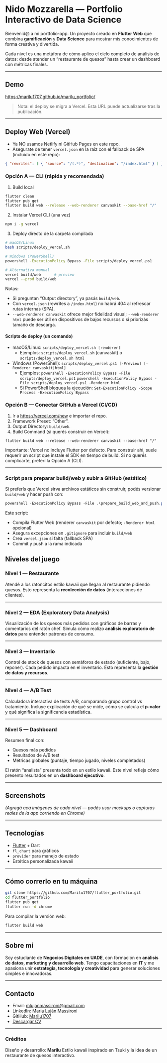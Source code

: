 # Nido Mozzarella — Portfolio Interactivo de Data Science

Bienvenid@ a mi portfolio-app.
Un proyecto creado en **Flutter Web** que combina **gamificación** y **Data Science** para mostrar mis conocimientos de forma creativa y divertida.

Cada nivel es una metáfora de cómo aplico el ciclo completo de análisis de datos: desde atender un “restaurante de quesos” hasta crear un dashboard con métricas finales.

---

## Demo
https://marilu1707.github.io/marilu_portfolio/

> Nota: el deploy se migra a Vercel. Esta URL puede actualizarse tras la publicación.

---

## Deploy Web (Vercel)

- Ya NO usamos Netlify ni GitHub Pages en este repo.
- Asegurate de tener `vercel.json` en la raíz con el fallback de SPA (incluido en este repo):

```json
{ "rewrites": [ { "source": "/(.*)", "destination": "/index.html" } ] }
```

### Opción A — CLI (rápida y recomendada)

1) Build local

```bash
flutter clean
flutter pub get
flutter build web --release --web-renderer canvaskit --base-href "/"
```

2) Instalar Vercel CLI (una vez)

```bash
npm i -g vercel
```

3) Deploy directo de la carpeta compilada

```bash
# macOS/Linux
bash scripts/deploy_vercel.sh

# Windows (PowerShell)
powershell -ExecutionPolicy Bypass -File scripts/deploy_vercel.ps1

# Alternativa manual
vercel build/web      # preview
vercel --prod build/web
```

Notas:
- Si preguntan “Output directory”, ya pasás `build/web`.
- Con `vercel.json` (rewrites a `/index.html`) no habrá 404 al refrescar rutas internas (SPA).
- `--web-renderer canvaskit` ofrece mejor fidelidad visual; `--web-renderer html` puede ser útil en dispositivos de bajos recursos o si priorizás tamaño de descarga.

#### Scripts de deploy (un comando)

- macOS/Linux: `scripts/deploy_vercel.sh [renderer]`
  - Ejemplos: `scripts/deploy_vercel.sh` (canvaskit) o `scripts/deploy_vercel.sh html`
- Windows (PowerShell): `scripts/deploy_vercel.ps1 [-Preview] [-Renderer canvaskit|html]`
  - Ejemplos: `powershell -ExecutionPolicy Bypass -File scripts/deploy_vercel.ps1`
             `powershell -ExecutionPolicy Bypass -File scripts/deploy_vercel.ps1 -Renderer html`
  - Si PowerShell bloquea la ejecución: `Set-ExecutionPolicy -Scope Process -ExecutionPolicy Bypass`

### Opción B — Conectar GitHub a Vercel (CI/CD)

1) Ir a https://vercel.com/new e importar el repo.
2) Framework Preset: “Other”.
3) Output Directory: `build/web`.
4) Build Command (si querés construir en Vercel):

```
flutter build web --release --web-renderer canvaskit --base-href "/"
```

Importante: Vercel no incluye Flutter por defecto. Para construir ahí, suele requerir un script que instale el SDK en tiempo de build. Si no querés complicarte, preferí la Opción A (CLI).

---

### Script para preparar build/web y subir a GitHub (estático)

Si preferís que Vercel sirva archivos estáticos sin construir, podés versionar `build/web` y hacer push con:

```powershell
powershell -ExecutionPolicy Bypass -File .\prepare_build_web_and_push.ps1 -RepoUrl "https://github.com/USER/REPO.git" -Branch main
```

Este script:
- Compila Flutter Web (renderer `canvaskit` por defecto; `-Renderer html` opcional)
- Asegura excepciones en `.gitignore` para incluir `build/web`
- Crea `vercel.json` si falta (fallback SPA)
- Commit y push a la rama indicada

## Niveles del juego

### Nivel 1 — Restaurante
Atendé a los ratoncitos estilo kawaii que llegan al restaurante pidiendo quesos.
Esto representa la **recolección de datos** (interacciones de clientes).

---

### Nivel 2 — EDA (Exploratory Data Analysis)
Visualización de los quesos más pedidos con gráficos de barras y comentarios del ratón chef.
Simula cómo realizo **análisis exploratorio de datos** para entender patrones de consumo.

---

### Nivel 3 — Inventario
Control de stock de quesos con semáforos de estado (suficiente, bajo, reponer).
Cada pedido impacta en el inventario. Esto representa la **gestión de datos y recursos**.

---

### Nivel 4 — A/B Test
Calculadora interactiva de tests A/B, comparando grupo control vs tratamiento.
Incluye explicación de qué se mide, cómo se calcula el **p-valor** y qué significa la significancia estadística.

---

### Nivel 5 — Dashboard
Resumen final con:
- Quesos más pedidos
- Resultados de A/B test
- Métricas globales (puntaje, tiempo jugado, niveles completados)

El ratón “analista” presenta todo en un estilo kawaii.
Este nivel refleja cómo presento resultados en un **dashboard ejecutivo**.

---

## Screenshots

_(Agregá acá imágenes de cada nivel — podés usar mockups o capturas reales de la app corriendo en Chrome)_

---

## Tecnologías

- [Flutter](https://flutter.dev/) + Dart
- `fl_chart` para gráficos
- `provider` para manejo de estado
- Estética personalizada kawaii

---

## Cómo correrlo en tu máquina

```bash
git clone https://github.com/Marilu1707/flutter_portfolio.git
cd flutter_portfolio
flutter pub get
flutter run -d chrome
```

Para compilar la versión web:

```bash
flutter build web
```

---

## Sobre mí

Soy estudiante de **Negocios Digitales en UADE**, con formación en **análisis de datos, marketing y desarrollo web**.
Tengo capacitaciones en **IT** y me apasiona unir **estrategia, tecnología y creatividad** para generar soluciones simples e innovadoras.

---

## Contacto

* Email: [mlujanmassironi@gmail.com](mailto:mlujanmassironi@gmail.com)
* LinkedIn: [Maria Luján Massironi](https://www.linkedin.com/in/maria-lujan-massironi/)
* GitHub: [Marilu1707](https://github.com/Marilu1707)
* [Descargar CV](assets/data/CV_MASSIRONI_MARIA_LUJAN.pdf)

---

### Créditos

Diseño y desarrollo: **Marilu**
Estilo kawaii inspirado en Tsuki y la idea de un restaurante de quesos interactivo.
